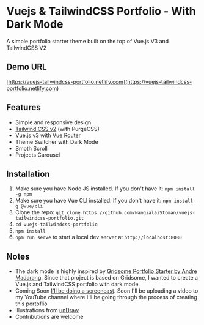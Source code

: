 # Vuejs & TailwindCSS Portfolio - With Dark Mode

A simple portfolio starter theme built on the top of Vue.js V3 and TailwindCSS V2

## Demo URL

[https://vuejs-tailwindcss-portfolio.netlify.com](https://vuejs-tailwindcss-portfolio.netlify.com)

## Features

-   Simple and responsive design
-   [Tailwind CSS v2](https://tailwindcss.com) (with PurgeCSS)
-   [Vue.js v3](https://vuejs.org) with [Vue Router](https://router.vuejs.org)
-   Theme Switcher with Dark Mode
-   Smoth Scroll
-   Projects Carousel

## Installation

1. Make sure you have Node JS installed. If you don't have it: `npm install -g npm`
1. Make sure you have Vue CLI installed. If you don't have it: `npm install -g @vue/cli`
1. Clone the repo: `git clone https://github.com/NangialaiStoman/vuejs-tailwindcss-portfolio.git`
1. `cd vuejs-tailwindcss-portfolio`
1. `npm install`
1. `npm run serve` to start a local dev server at `http://localhost:8080`

## Notes

-   The dark mode is highly inspired by [Gridsome Portfolio Starter by Andre Madarang](https://github.com/drehimself/gridsome-portfolio-starter). Since that project is based on Gridsome, I wanted to create a Vue.js and TailwindCSS portfolio with dark mode
-   Coming Soon [I'll be doing a screencast](https://www.youtube.com/c/StomanStudio). Soon I'll be uploading a video to my YouTube channel where I'll be going through the process of creating this portoflio
-   Illustrations from [unDraw](https://undraw.co)
-   Contributions are welcome
